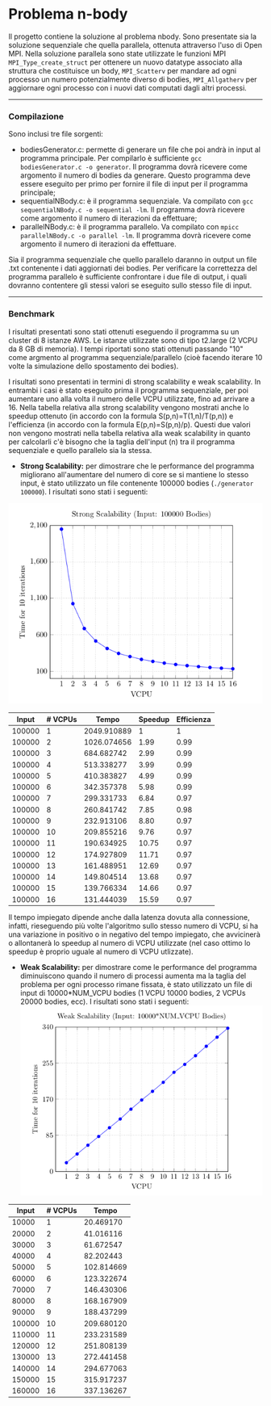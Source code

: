 # Problema n-body
Il progetto contiene la soluzione al problema nbody. Sono presentate sia la soluzione sequenziale che quella parallela, ottenuta attraverso l'uso di Open MPI.
Nella soluzione parallela sono state utilizzate le funzioni MPI `MPI_Type_create_struct` per ottenere un nuovo datatype associato alla struttura che costituisce un body, `MPI_Scatterv` per mandare ad ogni processo un numero potenzialmente diverso di bodies, `MPI_Allgatherv` per aggiornare ogni processo con i nuovi dati computati dagli altri processi.

***

### Compilazione
Sono inclusi tre file sorgenti:
- bodiesGenerator.c: permette di generare un file che poi andrà in input al programma principale. Per compilarlo è sufficiente `gcc bodiesGenerator.c -o generator`. Il programma dovrà ricevere come argomento il numero di bodies da generare. Questo programma deve essere eseguito per primo per fornire il file di input per il programma principale;
- sequentialNBody.c: è il programma sequenziale. Va compilato con `gcc sequentialNBody.c -o sequential -lm`. Il programma dovrà ricevere come argomento il numero di iterazioni da effettuare;
- parallelNBody.c: è il programma parallelo. Va compilato con `mpicc parallelNBody.c -o parallel -lm`. Il programma dovrà ricevere come argomento il numero di iterazioni da effettuare.

Sia il programma sequenziale che quello parallelo daranno in output un file .txt contenente i dati aggiornati dei bodies. Per verificare la correttezza del programma parallelo è sufficiente confrontare i due file di output, i quali dovranno contentere gli stessi valori se eseguito sullo stesso file di input.

***

### Benchmark
I risultati presentati sono stati ottenuti eseguendo il programma su un cluster di 8 istanze AWS. Le istanze utilizzate sono di tipo t2.large (2 VCPU da 8 GB di memoria). I tempi riportati sono stati ottenuti passando "10" come argmento al programma sequenziale/parallelo (cioè facendo iterare 10 volte la simulazione dello spostamento dei bodies).

I risultati sono presentati in termini di strong scalability e weak scalability. In entrambi i casi è stato eseguito prima il programma sequenziale, per poi aumentare uno alla volta il numero delle VCPU utilizzate, fino ad arrivare a 16.
Nella tabella relativa alla strong scalability vengono mostrati anche lo speedup ottenuto (in accordo con la formula S(p,n)=T(1,n)/T(p,n)) e l'efficienza (in accordo con la formula E(p,n)=S(p,n)/p). Questi due valori non vengono mostrati nella tabella relativa alla weak scalability in quanto per calcolarli c'è bisogno che la taglia dell'input (n) tra il programma sequenziale e quello parallelo sia la stessa.

- **Strong Scalability:** per dimostrare che le performance del programma migliorano all'aumentare del numero di core se si mantiene lo stesso input, è stato utilizzato un file contenente 100000 bodies (`./generator 100000`). I risultati sono stati i seguenti:

![Strong Scalabilty chart](images/StrongScalability.png)

|Input|# VCPUs|Tempo|Speedup|Efficienza|
|---|---|---|---|---|
|100000|1|2049.910889|1|1|
|100000|2|1026.074656|1.99|0.99|
|100000|3|684.682742|2.99|0.99|
|100000|4|513.338277|3.99|0.99|
|100000|5|410.383827|4.99|0.99|
|100000|6|342.357378|5.98|0.99|
|100000|7|299.331733|6.84|0.97|
|100000|8|260.841742|7.85|0.98|
|100000|9|232.913106|8.80|0.97|
|100000|10|209.855216|9.76|0.97|
|100000|11|190.634925|10.75|0.97|
|100000|12|174.927809|11.71|0.97|
|100000|13|161.488951|12.69|0.97|
|100000|14|149.804514|13.68|0.97|
|100000|15|139.766334|14.66|0.97|
|100000|16|131.444039|15.59|0.97|

Il tempo impiegato dipende anche dalla latenza dovuta alla connessione, infatti, rieseguendo più volte l'algoritmo sullo stesso numero di VCPU, si ha una variazione in positivo o in negativo del tempo impiegato, che avvicinerà o allontanerà lo speedup al numero di VCPU utilizzate (nel caso ottimo lo speedup è proprio uguale al numero di VCPU utlizzate).

- **Weak Scalability:** per dimostrare come le performance del programma diminuiscono quando il numero di processi aumenta ma la taglia del problema per ogni processo rimane fissata, è stato utilizzato un file di input di 10000*NUM_VCPU bodies (1 VCPU 10000 bodies, 2 VCPUs 20000 bodies, ecc). I risultati sono stati i seguenti:
![Weak Scalability chart](images/WeakScalability.png)

|Input|# VCPUs|Tempo|
|---|---|---|
|10000|1|20.469170|
|20000|2|41.016116|
|30000|3|61.672547|
|40000|4|82.202443|
|50000|5|102.814669|
|60000|6|123.322674|
|70000|7|146.430306|
|80000|8|168.167909|
|90000|9|188.437299|
|100000|10|209.680120|
|110000|11|233.231589|
|120000|12|251.808139|
|130000|13|272.441458|
|140000|14|294.677063|
|150000|15|315.917237|
|160000|16|337.136267|
